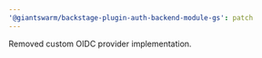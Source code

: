 ```yaml
---
'@giantswarm/backstage-plugin-auth-backend-module-gs': patch
---
```


Removed custom OIDC provider implementation.
